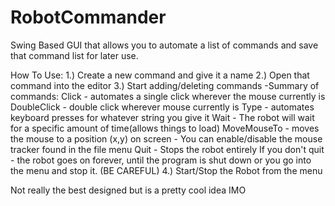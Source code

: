 # RobotCommander
Swing Based GUI that allows you to automate a list of commands and save that command list for later use.


How To Use:
1.) Create a new command and give it a name
2.) Open that command into the editor
3.) Start adding/deleting commands 
    -Summary of commands:
      Click - automates a single click wherever the mouse currently is
      DoubleClick - double click wherever mouse currently is
      Type - automates keyboard presses for whatever string you give it
      Wait - The robot will wait for a specific amount of time(allows things to load)
      MoveMouseTo - moves the mouse to a position (x,y) on screen
        - You can enable/disable the mouse tracker found in the file menu
      Quit - Stops the robot entirely
      If you don't quit - the robot goes on forever, until the program is shut down or
      you go into the menu and stop it. (BE CAREFUL)
4.) Start/Stop the Robot from the menu

Not really the best designed but is a pretty cool idea IMO
